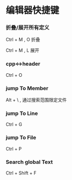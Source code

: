 # 编辑器快捷键

### 折叠/展开所有定义

Ctrl + M , O   折叠

Ctrl + M , L   展开

### cpp<->header

Ctrl + O

### jump To Member

Alt + \ , 通过搜索范围限定文件

### jump To Line

Ctrl + G

### jump To File

Ctrl + P

### Search global Text

Ctrl + Shift + F
